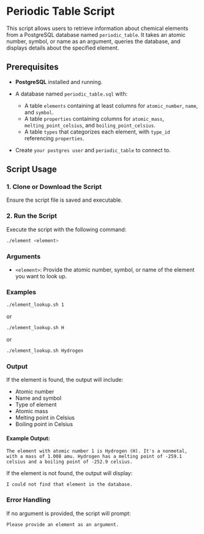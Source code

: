 # Periodic Table Script

This script allows users to retrieve information about chemical elements from a PostgreSQL database named `periodic_table`. It takes an atomic number, symbol, or name as an argument, queries the database, and displays details about the specified element.

## Prerequisites

- **PostgreSQL** installed and running.
- A database named `periodic_table.sql` with:
  - A table `elements` containing at least columns for `atomic_number`, `name`, and `symbol`.
  - A table `properties` containing columns for `atomic_mass`, `melting_point_celsius`, and `boiling_point_celsius`.
  - A table `types` that categorizes each element, with `type_id` referencing `properties`.
  
- Create `your postgres user` and `periodic_table` to connect to.

## Script Usage

### 1. Clone or Download the Script

Ensure the script file is saved and executable.

### 2. Run the Script

Execute the script with the following command:

```bash
./element <element>
```

### Arguments

- `<element>`: Provide the atomic number, symbol, or name of the element you want to look up.

### Examples

```bash
./element_lookup.sh 1
```

or

```bash
./element_lookup.sh H
```

or

```bash
./element_lookup.sh Hydrogen
```

### Output

If the element is found, the output will include:
- Atomic number
- Name and symbol
- Type of element
- Atomic mass
- Melting point in Celsius
- Boiling point in Celsius

#### Example Output:

```
The element with atomic number 1 is Hydrogen (H). It's a nonmetal, with a mass of 1.008 amu. Hydrogen has a melting point of -259.1 celsius and a boiling point of -252.9 celsius.
```

If the element is not found, the output will display:
```
I could not find that element in the database.
```

### Error Handling

If no argument is provided, the script will prompt:
```
Please provide an element as an argument.
```

